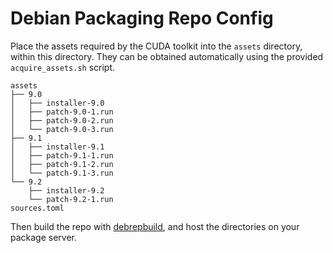 # Debian Packaging Repo Config

Place the assets required by the CUDA toolkit into the `assets` directory,
within this directory. They can be obtained automatically using the provided
`acquire_assets.sh` script.

```
assets
├── 9.0
│   ├── installer-9.0
│   ├── patch-9.0-1.run
│   ├── patch-9.0-2.run
│   └── patch-9.0-3.run
├── 9.1
│   ├── installer-9.1
│   ├── patch-9.1-1.run
│   ├── patch-9.1-2.run
│   └── patch-9.1-3.run
└── 9.2
    ├── installer-9.2
    └── patch-9.2-1.run
sources.toml
```

Then build the repo with [debrepbuild](https://github.com/pop-os/debrepbuild),
and host the directories on your package server.
